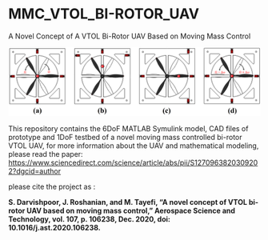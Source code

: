 # MMC_VTOL_BI-ROTOR_UAV
A Novel Concept of A VTOL Bi-Rotor UAV Based on Moving Mass Control

![alt text](https://github.com/shahind/Moving-Mass-Controlled-VTOL-Bi-Rotor-UAV/raw/main/motions.png)

This repository contains the 6DoF MATLAB Symulink model, CAD files of prototype and 1DoF testbed of a novel moving mass controlled bi-rotor VTOL UAV,
for more information about the UAV and mathematical modeling, please read the paper:
https://www.sciencedirect.com/science/article/abs/pii/S1270963820309202?dgcid=author

please cite the project as :

**S. Darvishpoor, J. Roshanian, and M. Tayefi, “A novel concept of VTOL bi-rotor UAV based on moving mass control,” Aerospace Science and Technology, vol. 107, p. 106238, Dec. 2020, doi: 10.1016/j.ast.2020.106238.**


